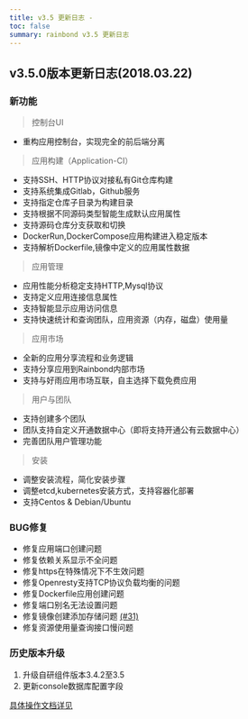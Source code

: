 ```yaml
---
title: v3.5 更新日志 - 
toc: false
summary: rainbond v3.5 更新日志
---
```


<div id="toc"></div>

## v3.5.0版本更新日志(2018.03.22)

### 新功能

> 控制台UI

* 重构应用控制台，实现完全的前后端分离

> 应用构建（Application-CI）

* 支持SSH、HTTP协议对接私有Git仓库构建
* 支持系统集成Gitlab，Github服务
* 支持指定仓库子目录为构建目录
* 支持根据不同源码类型智能生成默认应用属性
* 支持源码仓库分支获取和切换
* DockerRun,DockerCompose应用构建进入稳定版本
* 支持解析Dockerfile,镜像中定义的应用属性数据

> 应用管理

* 应用性能分析稳定支持HTTP,Mysql协议
* 支持定义应用连接信息属性
* 支持智能显示应用访问信息
* 支持快速统计和查询团队，应用资源（内存，磁盘）使用量

> 应用市场

* 全新的应用分享流程和业务逻辑
* 支持分享应用到Rainbond内部市场
* 支持与好雨应用市场互联，自主选择下载免费应用

> 用户与团队

* 支持创建多个团队
* 团队支持自定义开通数据中心（即将支持开通公有云数据中心）
* 完善团队用户管理功能

> 安装

* 调整安装流程，简化安装步骤
* 调整etcd,kubernetes安装方式，支持容器化部署
* 支持Centos & Debian/Ubuntu

### BUG修复

* 修复应用端口创建问题
* 修复依赖关系显示不全问题
* 修复https在特殊情况下不生效问题
* 修复Openresty支持TCP协议负载均衡的问题
* 修复Dockerfile应用创建问题
* 修复端口别名无法设置问题
* 修复镜像创建添加存储问题 [(#31)](https://github.com/goodrain/rainbond/issues/31)
* 修复资源使用量查询接口慢问题


### 历史版本升级

1. 升级自研组件版本3.4.2至3.5
2. 更新console数据库配置字段

[具体操作文档详见](/docs/dev/FAQs/install-maintenance-faqs.html#3-4-2-3-5)